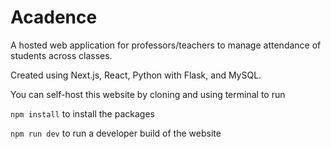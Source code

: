 # Acadence
A hosted web application for professors/teachers to manage attendance of students across classes.

Created using Next.js, React, Python with Flask, and MySQL.

You can self-host this website by cloning and using terminal to run

`npm install`
to install the packages

`npm run dev`
to run a developer build of the website
